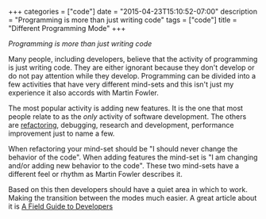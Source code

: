 +++
categories = ["code"]
date = "2015-04-23T15:10:52-07:00"
description = "Programming is more than just writing code"
tags = ["code"]
title = "Different Programming Mode"
+++

*Programming is more than just writing code*

Many people, including developers, believe that the activity of programming is just writing code.  They are either ignorant because they don't develop or do not pay attention while they develop.  Programming can be divided into a few activities that have very different mind-sets and this isn't just my experience it also accords with Martin Fowler.

The most popular activity is adding new features.  It is the one that most people relate to as the *only* activity of software development.  The others are [refactoring](https://youtu.be/vqEg37e4Mkw), debugging, research and development, performance improvement just to name a few.

When refactoring your mind-set should be "I should never change the behavior of the code".  When adding features the mind-set is "I am changing and/or adding new behavior to the code".  These two mind-sets have a different feel or rhythm as Martin Fowler describes it.

Based on this then developers should have a quiet area in which to work.  Making the transition between the modes much easier.  A great article about it is [A Field Guide to Developers](http://www.joelonsoftware.com/articles/FieldGuidetoDevelopers.html)

